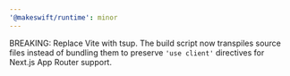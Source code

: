 ```yaml
---
'@makeswift/runtime': minor
---
```


BREAKING: Replace Vite with tsup. The build script now transpiles source files instead of bundling them to preserve `'use client'` directives for Next.js App Router support.
